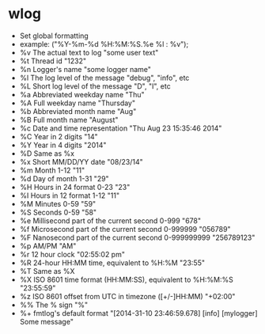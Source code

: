 # wlog

* Set global formatting
* example: ("%Y-%m-%d %H:%M:%S.%e %l : %v");
* %v    The actual text to log  "some user text"
* %t    Thread id       "1232"
* %n    Logger's name   "some logger name"
* %l    The log level of the message    "debug", "info", etc
* %L    Short log level of the message  "D", "I", etc
* %a    Abbreviated weekday name        "Thu"
* %A    Full weekday name       "Thursday"
* %b    Abbreviated month name  "Aug"
* %B    Full month name "August"
* %c    Date and time representation    "Thu Aug 23 15:35:46 2014"
* %C    Year in 2 digits        "14"
* %Y    Year in 4 digits        "2014"
* %D    Same as %x
* %x    Short MM/DD/YY date     "08/23/14"
* %m    Month 1-12      "11"
* %d    Day of month 1-31       "29"
* %H    Hours in 24 format 0-23 "23"
* %I    Hours in 12 format 1-12 "11"
* %M    Minutes 0-59    "59"
* %S    Seconds 0-59    "58"
* %e    Millisecond part of the current second 0-999    "678"
* %f    Microsecond part of the current second 0-999999 "056789"
* %F    Nanosecond part of the current second 0-999999999       "256789123"
* %p    AM/PM   "AM"
* %r    12 hour clock   "02:55:02 pm"
* %R    24-hour HH:MM time, equivalent to %H:%M "23:55"
* %T    Same as %X
* %X    ISO 8601 time format (HH:MM:SS), equivalent to %H:%M:%S "23:55:59"
* %z    ISO 8601 offset from UTC in timezone ([+/-]HH:MM)       "+02:00"
* %%    The % sign      "%"
* %+    fmtlog's default format "[2014-31-10 23:46:59.678] [info] [mylogger] Some message"